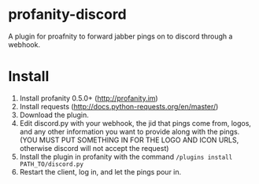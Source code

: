 # profanity-discord
A plugin for proafnity to forward jabber pings on to discord through a webhook.


# Install
1. Install profanity 0.5.0+ (http://profanity.im)
2. Install requests (http://docs.python-requests.org/en/master/)
3. Download the plugin.
4. Edit discord.py with your webhook, the jid that pings come from, logos, and any other information you want to provide along with the pings. (YOU MUST PUT SOMETHING IN FOR THE LOGO AND ICON URLS, otherwise discord will not accept the request)
5. Install the plugin in profanity with the command `/plugins install PATH_TO/discord.py`
6. Restart the client, log in, and let the pings pour in.

